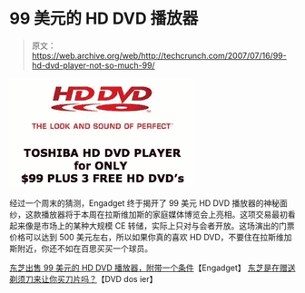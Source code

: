 # 99 美元的 HD DVD 播放器

> 原文：<https://web.archive.org/web/http://techcrunch.com/2007/07/16/99-hd-dvd-player-not-so-much-99/>

![hd-dvd-toshiba-sale.jpg](img/ca0c2f8aba7d43d6a162de888bea9e40.png)

经过一个周末的猜测，Engadget 终于揭开了 99 美元 HD DVD 播放器的神秘面纱，这款播放器将于本周在拉斯维加斯的家庭媒体博览会上亮相。这项交易最初看起来像是市场上的某种大规模 CE 转储，实际上只对与会者开放。这场演出的门票价格可以达到 500 美元左右，所以如果你真的喜欢 HD DVD，不要住在拉斯维加斯附近，你还不如在百思买买一个球员。

[东芝出售 99 美元的 HD DVD 播放器，附带一个条件](https://web.archive.org/web/20160320104332/http://www.engadget.com/2007/07/15/toshiba-selling-99-hd-dvd-player-with-a-catch/)【Engadget】
[东芝是在赠送剃须刀来让你买刀片吗？](https://web.archive.org/web/20160320104332/http://www.dvddossier.com/2007/07/a2-toshiba-hd-d.html)【DVD dos ier】